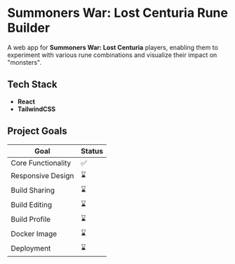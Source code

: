 # Summoners War: Lost Centuria Rune Builder

A web app for **Summoners War: Lost Centuria** players, enabling them to experiment with various rune combinations and visualize their impact on "monsters".

## Tech Stack
- **React**
- **TailwindCSS**

## Project Goals

| Goal               | Status |
|--------------------|--------|
| Core Functionality | ✅      |
| Responsive Design  | ⌛      |
| Build Sharing      | ⌛      |
| Build Editing      | ⌛      |
| Build Profile      | ⌛      |
| Docker Image       | ⌛      |
| Deployment         | ⌛      |
